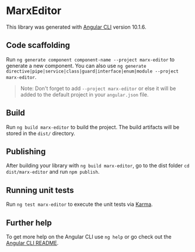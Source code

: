 # MarxEditor

This library was generated with [Angular CLI](https://github.com/angular/angular-cli) version 10.1.6.

## Code scaffolding

Run `ng generate component component-name --project marx-editor` to generate a new component. You can also use `ng generate directive|pipe|service|class|guard|interface|enum|module --project marx-editor`.
> Note: Don't forget to add `--project marx-editor` or else it will be added to the default project in your `angular.json` file. 

## Build

Run `ng build marx-editor` to build the project. The build artifacts will be stored in the `dist/` directory.

## Publishing

After building your library with `ng build marx-editor`, go to the dist folder `cd dist/marx-editor` and run `npm publish`.

## Running unit tests

Run `ng test marx-editor` to execute the unit tests via [Karma](https://karma-runner.github.io).

## Further help

To get more help on the Angular CLI use `ng help` or go check out the [Angular CLI README](https://github.com/angular/angular-cli/blob/master/README.md).
